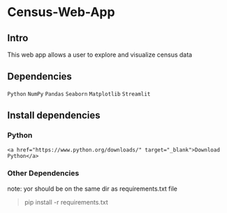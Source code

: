 # Census-Web-App

## Intro
This web app allows a user to explore and visualize census data

## Dependencies
`Python` `NumPy` `Pandas` `Seaborn` `Matplotlib` `Streamlit` 

## Install dependencies
### Python

    <a href="https://www.python.org/downloads/" target="_blank">Download Python</a>
    
### Other Dependencies


  note: yor should be on the same dir as requirements.txt file 
  > pip install -r requirements.txt
